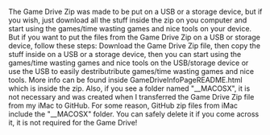 The Game Drive Zip was made to be put on a USB or a storage device, but if you wish, just download all the stuff inside the zip on you computer and start using the games/time wasting games and nice tools on your device. But if you want to put the files from the Game Drive Zip on a USB or storage device, follow these steps: Download the Game Drive Zip file, then copy the stuff inside on a USB or a storage device, then you can start using the games/time wasting games and nice tools on the USB/storage device or use the USB to easily destributribute games/time wasting games and nice tools. More info can be found inside GameDriveInfoPageREADME.html which is inside the zip.
Also, if you see a folder named "__MACOSX", it is not necessary and was created when I transferred the Game Drive Zip file from my iMac to GitHub. For some reason, GitHub zip files from iMac include the "__MACOSX" folder. You can safely delete it if you come across it, it is not required for the Game Drive!
